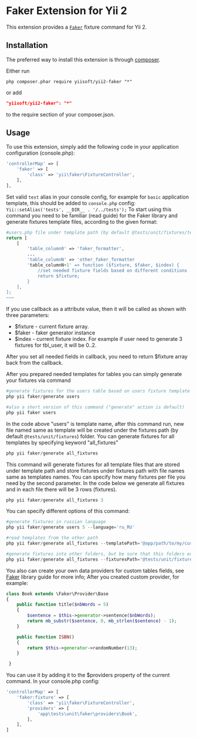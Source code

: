 Faker Extension for Yii 2
===============================

This extension provides a [`Faker`](https://github.com/fzaninotto/Faker) fixture command for Yii 2.

Installation
------------

The preferred way to install this extension is through [composer](http://getcomposer.org/download/).

Either run

```
php composer.phar require yiisoft/yii2-faker "*"
```

or add

```json
"yiisoft/yii2-faker": "*"
```

to the require section of your composer.json.

Usage
-----

To use this extension,  simply add the following code in your application configuration (console.php):

```php
'controllerMap' => [
	'faker' => [
		'class' => 'yii\faker\FixtureController',
	],
],
```
Set valid ```test``` alias in your console config, for example for ```basic``` application template, this should be added
to ```console.php``` config: ```Yii::setAlias('tests', __DIR__ . '/../tests');```
To start using this command you need to be familiar (read guide) for the Faker library and
generate fixtures template files, according to the given format:

```php
#users.php file under template path (by default @tests/unit/fixtures/templates)
return [
	[
		'table_column0' => 'faker_formatter',
		...
		'table_columnN' => 'other_faker_formatter
		'table_columnN+1' => function ($fixture, $faker, $index) {
			//set needed fixture fields based on different conditions
			return $fixture;
		}
	],
];
~~~
```

If you use callback as a attribute value, then it will be called as shown with three parameters:

* $fixture - current fixture array. 
* $faker - faker generator instance
* $index - current fixture index. For example if user need to generate 3 fixtures for tbl_user, it will be 0..2.

After you set all needed fields in callback, you need to return $fixture array back from the callback.

After you prepared needed templates for tables you can simply generate your fixtures via command

```php
#generate fixtures for the users table based on users fixture template
php yii faker/generate users

#also a short version of this command ("generate" action is default)
php yii faker users
```

In the code above "users" is template name, after this command run, new file named same as template
will be created under the fixtures path (by default ```@tests/unit/fixtures```) folder.
You can generate fixtures for all templates by specifying keyword "all_fixtures"

```php
php yii faker/generate all_fixtures
```

This command will generate fixtures for all template files that are stored under template path and 
store fixtures under fixtures path with file names same as templates names.
You can specify how many fixtures per file you need by the second parameter. In the code below we generate
all fixtures and in each file there will be 3 rows (fixtures).

```php
php yii faker/generate all_fixtures 3
```
You can specify different options of this command:

```php
#generate fixtures in russian language
php yii faker/generate users 5 --language='ru_RU'

#read templates from the other path
php yii faker/generate all_fixtures --templatePath='@app/path/to/my/custom/templates'

#generate fixtures into other folders, but be sure that this folders exists or you will get notice about that.
php yii faker/generate all_fixtures --fixturesPath='@tests/unit/fixtures/subfolder1/subfolder2/subfolder3'
```

You also can create your own data providers for custom tables fields, see [Faker]((https://github.com/fzaninotto/Faker)) library guide for more info;
After you created custom provider, for example:

```php
class Book extends \Faker\Provider\Base
{
	public function title($nbWords = 5)
	{
		$sentence = $this->generator->sentence($nbWords);
		return mb_substr($sentence, 0, mb_strlen($sentence) - 1);
	}

	public function ISBN()
	{
		return $this->generator->randomNumber(13);
	}

 }
```

You can use it by adding it to the $providers property of the current command. In your console.php config:

```php
'controllerMap' => [
	'faker:fixture' => [
		'class' => 'yii\faker\FixtureController',
		'providers' => [
			'app\tests\unit\faker\providers\Book',
		],
	],
]
```